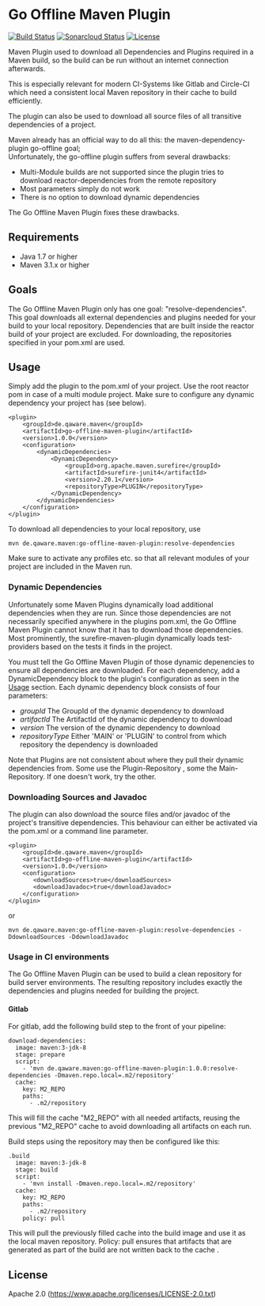 # Go Offline Maven Plugin
[![Build Status](https://travis-ci.org/qaware/go-offline-maven-plugin.svg?branch=master)](https://travis-ci.org/qaware/go-offline-maven-plugin)
[![Sonarcloud Status](https://sonarcloud.io/api/project_badges/measure?project=de.qaware.maven%3Ago-offline-maven-plugin&metric=alert_status)](https://sonarcloud.io/dashboard?id=de.qaware.maven%3Ago-offline-maven-plugin)
[![License](https://img.shields.io/badge/License-Apache%202.0-blue.svg)](https://opensource.org/licenses/Apache-2.0)

Maven Plugin used to download all Dependencies and Plugins required in a Maven build,
so the build can be run without an internet connection afterwards.

This is especially relevant for modern CI-Systems like Gitlab and Circle-CI which
need a consistent local Maven repository in their cache to build efficiently.

The plugin can also be used to download all source files of all transitive dependencies
of a project.

Maven already has an official way to do all this: the maven-dependency-plugin go-offline goal;  
Unfortunately, the go-offline plugin suffers from several drawbacks:

- Multi-Module builds are not supported since the plugin tries to download reactor-dependencies from the remote repository
- Most parameters simply do not work
- There is no option to download dynamic dependencies

The Go Offline Maven Plugin fixes these drawbacks.  

## Requirements
- Java 1.7 or higher
- Maven 3.1.x or higher

## Goals
The Go Offline Maven Plugin only has one goal: "resolve-dependencies". This goal downloads
all external dependencies and plugins needed for your build to your local repository.
Dependencies that are built inside the reactor build of your project are excluded. For downloading,
the repositories specified in your pom.xml are used.

## Usage
Simply add the plugin to the pom.xml of your project. Use the root reactor pom in case of a multi module project.
Make sure to configure any dynamic dependency your project has (see below).

    <plugin>
        <groupId>de.qaware.maven</groupId>
        <artifactId>go-offline-maven-plugin</artifactId>
        <version>1.0.0</version>
        <configuration>
            <dynamicDependencies>
                <DynamicDependency>
                    <groupId>org.apache.maven.surefire</groupId>
                    <artifactId>surefire-junit4</artifactId>
                    <version>2.20.1</version>
                    <repositoryType>PLUGIN</repositoryType>
                </DynamicDependency>
            </dynamicDependencies>
        </configuration>
    </plugin>
    
To download all dependencies to your local repository, use
    
    mvn de.qaware.maven:go-offline-maven-plugin:resolve-dependencies

Make sure to activate any profiles etc. so that all relevant modules of your project are included
in the Maven run.

### Dynamic Dependencies
Unfortunately some Maven Plugins dynamically load additional dependencies when they are run. Since those
dependencies are not necessarily specified anywhere in the plugins pom.xml, the Go Offline Maven Plugin
cannot know that it has to download those dependencies. Most prominently, the surefire-maven-plugin dynamically
loads test-providers based on the tests it finds in the project.

You must tell the Go Offline Maven Plugin of those dynamic depenencies to ensure all dependencies are downloaded.
For each dependency, add a DynamicDependency block to the plugin's configuration as seen in the [Usage](#usage-in-ci-environments) section.
Each dynamic dependency block consists of four parameters:

- *groupId* The GroupId of the dynamic dependency to download
- *artifactId* The ArtifactId of the dynamic dependency to download
- *version* The version of the dynamic dependency to download
- *repositoryType* Either 'MAIN' or 'PLUGIN' to control from which repository the dependency is downloaded

Note that Plugins are not consistent about where they pull their dynamic dependencies from. Some use the Plugin-Repository
, some the Main-Repository. If one doesn't work, try the other.

### Downloading Sources and Javadoc
The plugin can also download the source files and/or javadoc of the project's transitive dependencies. This behaviour can either be activated via the pom.xml
or a command line parameter.

    <plugin>
        <groupId>de.qaware.maven</groupId>
        <artifactId>go-offline-maven-plugin</artifactId>
        <version>1.0.0</version>
        <configuration>
           <downloadSources>true</downloadSources>
           <downloadJavadoc>true</downloadJavadoc>
        </configuration>
    </plugin>          
    
or

    mvn de.qaware.maven:go-offline-maven-plugin:resolve-dependencies -DdownloadSources -DdownloadJavadoc
    
### Usage in CI environments
The Go Offline Maven Plugin can be used to build a clean repository for build server environments. The resulting repository includes exactly the dependencies and
plugins needed for building the project.

#### Gitlab

For gitlab, add the following build step to the front of your pipeline:

    download-dependencies:
      image: maven:3-jdk-8
      stage: prepare
      script:
        - 'mvn de.qaware.maven:go-offline-maven-plugin:1.0.0:resolve-dependencies -Dmaven.repo.local=.m2/repository'
      cache:
        key: M2_REPO
        paths:
          - .m2/repository
          
This will fill the cache "M2_REPO" with all needed artifacts, reusing the previous "M2_REPO" cache to avoid downloading all artifacts on each run.

Build steps using the repository may then be configured like this:

    .build
      image: maven:3-jdk-8
      stage: build
      script:
        - 'mvn install -Dmaven.repo.local=.m2/repository'
      cache:
        key: M2_REPO
        paths:
          - .m2/repository
        policy: pull

This will pull the previously filled cache into the build image and use it as the local maven repository.
Policy: pull ensures that artifacts that are generated as part of the build are not written back to the cache
                                                                                                             .
    
## License

Apache 2.0 (https://www.apache.org/licenses/LICENSE-2.0.txt) 
    
